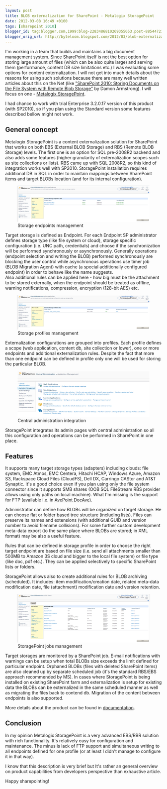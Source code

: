```yaml
---
layout: post
title: BLOB externalization for SharePoint - Metalogix StoragePoint
date: 2012-03-08 16:49 +0100
tags: [sharepoint 2010]
blogger_id: tag:blogger.com,1999:blog-2283486810269355053.post-8854472119926352524
blogger_orig_url: http://byteloom.blogspot.com/2012/03/blob-externalization-for-sharepoint.html
---
```


I'm working in a team that builds and maintains a big document management system. Since SharePoint itself is not the best option for storing large amount of files (which can be also quite large) and serving them (performance, content DB size limitations etc.) I was evaluating some options for content externalization. I will not get into much details about the reasons for using such solutions because there are many well written articles about this on the Net (like ["SharePoint 2010: Storing Documents on the File System with Remote Blob Storage"](http://www.simple-talk.com/content/article.aspx?article=1280) by Damon Armstrong). I will focus on one - [Metalogix StoragePoint](http://www.metalogix.com/Products/StoragePoint.aspx).  
<!-- more -->

I had chance to work with trial Enterprise 3.2.0.17 version of this product (with SP2010), so if you plan using the Standard version some features described bellow might not work.  

## General concept

Metalogix StoragePoint is a content externalization solution for SharePoint that works on both EBS (External BLOB Storage) and RBS (Remote BLOB Storage) levels. The first one is an option for SQL pre-2008R2 backend and also adds some features (higher granularity of externalization scopes such as site collections or lists). RBS came up with SQL 2008R2, so this kind of integration works well with SP2010. StoragePoint installation requires additional DB in SQL in order to maintain mappings between SharePoint items and target BLOBs location (and for its internal configuration).  

<figure class="half center">
  <a href="/images/2012/03/admin_3_endpoints.png" class="image-popup">
	 <img src="/images/2012/03/admin_3_endpoints.png" alt="Storage endpoints management">
   </a>
	<figcaption>Storage endpoints management</figcaption>
</figure>

Target storage is defined as Endpoint. For each Endpoint SP administrator defines storage type (like file system or cloud), storage specific configuration (i.e. UNC path, credentials) and choose if the synchronization will be performed synchronously or asynchronously. Generally operations (endpoint selection and writing the BLOB) performed synchronously are blocking the user control while asynchronous operations use timer job (BLOB Migration Agent) with cache (a special additionally configured endpoint) in order to behave like the name suggests.  
Also additional rules can be applied here - how big must be the attachment to be stored externally, when the endpoint should be treated as offline, warning notifications, compression, encryption (128-bit AES) etc.  

<figure class="half center">
  <a href="/images/2012/03/admin_2_profiles.png" class="image-popup">
	 <img src="/images/2012/03/admin_2_profiles.png" alt="Storage profiles management">
   </a>
	<figcaption>Storage profiles management</figcaption>
</figure>

Externalization configurations are grouped into profiles. Each profile defines a scope (web application, content db, site collection or lower), one or more endpoints and additional externalization rules. Despite the fact that more than one endpoint can be defined in profile only one will be used for storing the particular BLOB.  

<figure class="half center">
  <a href="/images/2012/03/admin_1_central_admin_view.png" class="image-popup">
	 <img src="/images/2012/03/admin_1_central_admin_view.png" alt="Central administration integration">
   </a>
	<figcaption>Central administration integration</figcaption>
</figure>

StoragePoint integrates its admin pages with central administration so all this configuration and operations can be performed in SharePoint in one place.  

## Features

It supports many target storage types (adapters) including clouds: file system, EMC Atmos, EMC Centera, Hitachi HCAP, Windows Azure, Amazon S3, Rackspace Cloud Files (CloudFS), Dell DX, Carringo CAStor and AT&T Synaptic. It's a good choice even if you plan using only the file system connector since it supports SMB shares (OOB SQL FileStream RBS provider allows using only paths on local machine). What I'm missing is the support for FTP (available i.e. in [AvePoint DocAve](http://www.avepoint.com/sharepoint-products)).  

Administrator can define how BLOBs will be organized on target storage. He can choose flat or folder based tree structure (including lists). Files can preserve its names and extensions (with additional GUID and version number to avoid filename collisions). For some further custom development meta-data export (to the same place where BLOBs are stored; in XML format) may be also a useful feature.  

Rules that can be defined in storage profile in order to choose the right target endpoint are based on file size (i.e. send all attachments smaller than 500MB to Amazon 3S cloud and bigger to the local file system) or file type (like doc, pdf etc.). They can be applied selectively to specific SharePoint lists or folders.  

StoragePoint allows also to create additional rules for BLOB archiving (scheduled). It includes: item modification/creation date, related meta-data modification date, file (attachment) modification date and version retention.  

<figure class="half center">
  <a href="/images/2012/03/admin_3_jobs_status.png" class="image-popup">
	 <img src="/images/2012/03/admin_3_jobs_status.png" alt="StoragePoint jobs management">
   </a>
	<figcaption>StoragePoint jobs management</figcaption>
</figure>

Target storages are monitored by a SharePoint job. E-mail notifications with warnings can be setup when total BLOBs size exceeds the limit defined for particular endpoint. Orphaned BLOBs (files with deleted SharePoint items) are also cleaned up by separate scheduled job (it's the standard RBS/EBS approach recommended by MS). In cases where StoragePoint is being installed on existing SharePoint farm and externalization is setup for existing data the BLOBs can be externalized in the same scheduled manner as well as migrating the files back to contend db. Migration of the content between endpoints is also supported.  

More details about the product can be found in [documentation](http://www.metalogix.com/Libraries/Product_Collateral/StoragePoint_Installation_and_Administration_Guide.pdf).  

## Conclusion

In my opinion Metalogix StoragePoint is a very advanced EBS/RBR solution with rich functionality. It's relatively easy for configuration and maintenance. The minus is lack of FTP support and simultaneous writing to all endpoints defined for one profile (or at least I didn't manage to configure it in that way).  

I know that this description is very brief but It's rather an general overview on product capabilities from developers perspective than exhaustive article.  

Happy sharepointing!
